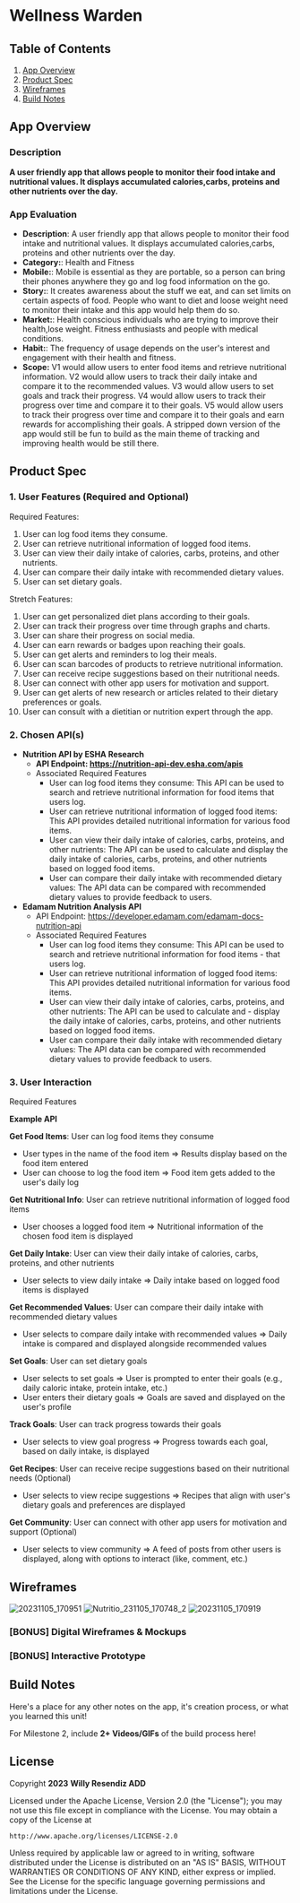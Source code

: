 # **Wellness Warden**

## Table of Contents

1. [App Overview](#App-Overview)
1. [Product Spec](#Product-Spec)
1. [Wireframes](#Wireframes)
1. [Build Notes](#Build-Notes)

## App Overview

### Description 

**A user friendly app that allows people to monitor their food intake and nutritional values. It displays accumulated calories,carbs, proteins and other nutrients over the day.**

### App Evaluation

<!-- Evaluation of your app across the following attributes -->
- **Description**: A user friendly app that allows people to monitor their food intake and nutritional values. It displays accumulated calories,carbs, proteins and other nutrients over the day.
- **Category:**: Health and Fitness
- **Mobile:**: Mobile is essential as they are portable, so a person can bring their phones anywhere they go and log food information on the go. 
- **Story:**: It creates awareness about the stuff we eat, and can set limits on certain aspects of food. People who want to diet and loose weight need to monitor their intake and this app would help them do so.
- **Market:**: Health conscious individuals who are trying to improve their health,lose weight. Fitness enthusiasts and people with medical conditions.
- **Habit:**: The frequency of usage depends on the user's interest and engagement with their health and fitness.
- **Scope:** V1 would allow users to enter food items and retrieve nutritional information. V2 would allow users to track their daily intake and compare it to the recommended values. V3 would allow users to set goals and track their progress. V4 would allow users to track their progress over time and compare it to their goals. V5 would allow users to track their progress over time and compare it to their goals and earn rewards for accomplishing their goals. A stripped down version of the app would still be fun to build as the main theme of tracking and improving health would be still there.


## Product Spec

### 1. User Features (Required and Optional)

Required Features:
1. User can log food items they consume.
2. User can retrieve nutritional information of logged food items.
3. User can view their daily intake of calories, carbs, proteins, and other nutrients.
4. User can compare their daily intake with recommended dietary values.
5. User can set dietary goals.



Stretch Features:
1. User can get personalized diet plans according to their goals.
2. User can track their progress over time through graphs and charts.
3. User can share their progress on social media.
4. User can earn rewards or badges upon reaching their goals.
5. User can get alerts and reminders to log their meals.
6. User can scan barcodes of products to retrieve nutritional information.
7. User can receive recipe suggestions based on their nutritional needs.
8. User can connect with other app users for motivation and support.
9. User can get alerts of new research or articles related to their dietary preferences or goals.
10. User can consult with a dietitian or nutrition expert through the app.


### 2. Chosen API(s)

- **Nutrition API by ESHA Research**
  - **API Endpoint: https://nutrition-api-dev.esha.com/apis**
  - Associated Required Features
     - User can log food items they consume: This API can be used to search and retrieve nutritional information for food items that users log.
     - User can retrieve nutritional information of logged food items: This API provides detailed nutritional information for various food items.
     - User can view their daily intake of calories, carbs, proteins, and other nutrients: The API can be used to calculate and display the daily intake of calories, carbs, proteins, and other nutrients based on logged food items.
     - User can compare their daily intake with recommended dietary values: The API data can be compared with recommended dietary values to provide feedback to users.
- **Edamam Nutrition Analysis API**
  - API Endpoint: https://developer.edamam.com/edamam-docs-nutrition-api
  - Associated Required Features
    - User can log food items they consume: This API can be used to search and retrieve nutritional information for food items     - that users log.
    - User can retrieve nutritional information of logged food items: This API provides detailed nutritional information for various food items.
    - User can view their daily intake of calories, carbs, proteins, and other nutrients: The API can be used to calculate and     - display the daily intake of calories, carbs, proteins, and other nutrients based on logged food items.
    - User can compare their daily intake with recommended dietary values: The API data can be compared with recommended dietary values to provide feedback to users. 

### 3. User Interaction

Required Features

**Example API**

**Get Food Items**: User can log food items they consume
- User types in the name of the food item
   => Results display based on the food item entered
- User can choose to log the food item
   => Food item gets added to the user's daily log

**Get Nutritional Info**: User can retrieve nutritional information of logged food items
- User chooses a logged food item
   => Nutritional information of the chosen food item is displayed

**Get Daily Intake**: User can view their daily intake of calories, carbs, proteins, and other nutrients
- User selects to view daily intake
   => Daily intake based on logged food items is displayed

**Get Recommended Values**: User can compare their daily intake with recommended dietary values
- User selects to compare daily intake with recommended values
   => Daily intake is compared and displayed alongside recommended values

**Set Goals**: User can set dietary goals
- User selects to set goals
   => User is prompted to enter their goals (e.g., daily caloric intake, protein intake, etc.)
- User enters their dietary goals
   => Goals are saved and displayed on the user's profile

**Track Goals**: User can track progress towards their goals
- User selects to view goal progress
   => Progress towards each goal, based on daily intake, is displayed

**Get Recipes**: User can receive recipe suggestions based on their nutritional needs (Optional)
- User selects to view recipe suggestions
   => Recipes that align with user's dietary goals and preferences are displayed

**Get Community**: User can connect with other app users for motivation and support (Optional)
- User selects to view community
   => A feed of posts from other users is displayed, along with options to interact (like, comment, etc.)

## Wireframes

<!-- Add picture of your hand sketched wireframes in this section -->

![20231105_170951](https://github.com/wresendiz1/and101-capstone/assets/105386979/cf60c2d0-199c-4e89-9130-01ca0d030a36)
![Nutritio_231105_170748_2](https://github.com/wresendiz1/and101-capstone/assets/105386979/6bbbb089-1c8e-4789-a9a2-a4465eab821c)
![20231105_170919](https://github.com/wresendiz1/and101-capstone/assets/105386979/7fd98c54-6387-4170-8fec-95cc26264a9e)


### [BONUS] Digital Wireframes & Mockups

### [BONUS] Interactive Prototype

## Build Notes

Here's a place for any other notes on the app, it's creation 
process, or what you learned this unit!  

For Milestone 2, include **2+ Videos/GIFs** of the build process here!

## License

Copyright **2023** **Willy Resendiz __ADD__**

Licensed under the Apache License, Version 2.0 (the "License");
you may not use this file except in compliance with the License.
You may obtain a copy of the License at

    http://www.apache.org/licenses/LICENSE-2.0

Unless required by applicable law or agreed to in writing, software
distributed under the License is distributed on an "AS IS" BASIS,
WITHOUT WARRANTIES OR CONDITIONS OF ANY KIND, either express or implied.
See the License for the specific language governing permissions and
limitations under the License.
